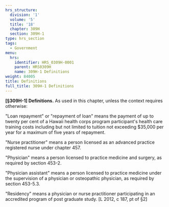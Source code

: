 ```yaml
---
hrs_structure:
  division: '1'
  volume: '5'
  title: '18'
  chapter: 309H
  section: 309H-1
type: hrs_section
tags:
  - Government
menu:
  hrs:
    identifier: HRS_0309H-0001
    parent: HRS0309H
    name: 309H-1 Definitions
weight: 84005
title: Definitions
full_title: 309H-1 Definitions
---
```

**[§309H-1] Definitions.** As used in this chapter, unless the context requires otherwise:

"Loan repayment" or "repayment of loan" means the payment of up to twenty per cent of a Hawaii health corps program participant's health care training costs including but not limited to tuition not exceeding $35,000 per year for a maximum of five years of repayment.

"Nurse practitioner" means a person licensed as an advanced practice registered nurse under chapter 457.

"Physician" means a person licensed to practice medicine and surgery, as required by section 453-2.

"Physician assistant" means a person licensed to practice medicine under the supervision of a physician or osteopathic physician, as required by section 453-5.3.

"Residency" means a physician or nurse practitioner participating in an accredited program of post graduate study. [L 2012, c 187, pt of §2]